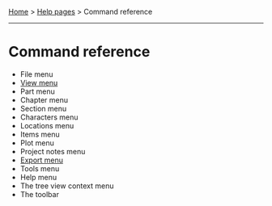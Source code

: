 [Home](../) > [Help pages](index) > Command reference

---

# Command reference

- File menu
- [View menu](view_menu)
- Part menu
- Chapter menu
- Section menu
- Characters menu
- Locations menu
- Items menu
- Plot menu
- Project notes menu
- [Export menu](export_menu)
- Tools menu
- Help menu
- The tree view context menu
- The toolbar
